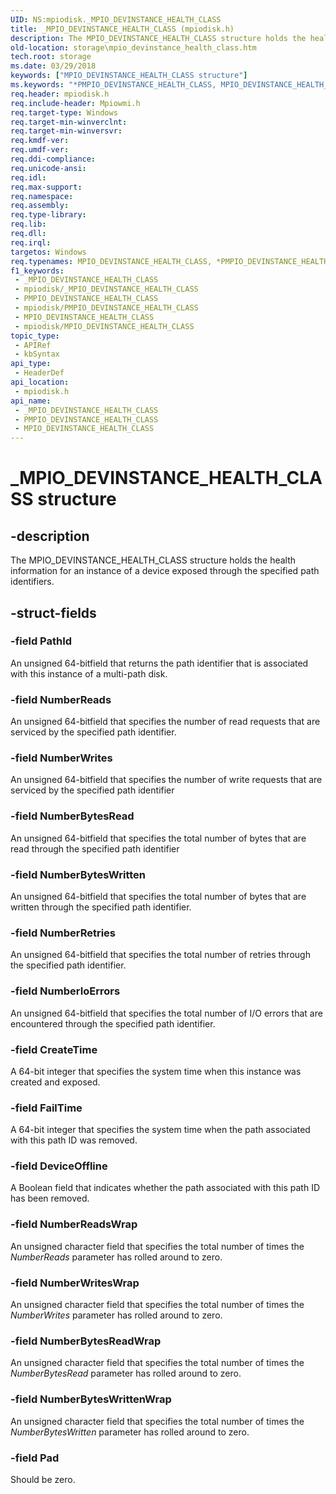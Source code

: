 ```yaml
---
UID: NS:mpiodisk._MPIO_DEVINSTANCE_HEALTH_CLASS
title: _MPIO_DEVINSTANCE_HEALTH_CLASS (mpiodisk.h)
description: The MPIO_DEVINSTANCE_HEALTH_CLASS structure holds the health information for an instance of a device exposed through the specified path identifiers.
old-location: storage\mpio_devinstance_health_class.htm
tech.root: storage
ms.date: 03/29/2018
keywords: ["MPIO_DEVINSTANCE_HEALTH_CLASS structure"]
ms.keywords: "*PMPIO_DEVINSTANCE_HEALTH_CLASS, MPIO_DEVINSTANCE_HEALTH_CLASS, MPIO_DEVINSTANCE_HEALTH_CLASS structure [Storage Devices], PMPIO_DEVINSTANCE_HEALTH_CLASS, PMPIO_DEVINSTANCE_HEALTH_CLASS structure pointer [Storage Devices], _MPIO_DEVINSTANCE_HEALTH_CLASS, mpiodisk/MPIO_DEVINSTANCE_HEALTH_CLASS, mpiodisk/PMPIO_DEVINSTANCE_HEALTH_CLASS, storage.mpio_devinstance_health_class, structs-scsibus_aae91588-5920-42bb-8c74-13604bed0bfc.xml"
req.header: mpiodisk.h
req.include-header: Mpiowmi.h
req.target-type: Windows
req.target-min-winverclnt: 
req.target-min-winversvr: 
req.kmdf-ver: 
req.umdf-ver: 
req.ddi-compliance: 
req.unicode-ansi: 
req.idl: 
req.max-support: 
req.namespace: 
req.assembly: 
req.type-library: 
req.lib: 
req.dll: 
req.irql: 
targetos: Windows
req.typenames: MPIO_DEVINSTANCE_HEALTH_CLASS, *PMPIO_DEVINSTANCE_HEALTH_CLASS
f1_keywords:
 - _MPIO_DEVINSTANCE_HEALTH_CLASS
 - mpiodisk/_MPIO_DEVINSTANCE_HEALTH_CLASS
 - PMPIO_DEVINSTANCE_HEALTH_CLASS
 - mpiodisk/PMPIO_DEVINSTANCE_HEALTH_CLASS
 - MPIO_DEVINSTANCE_HEALTH_CLASS
 - mpiodisk/MPIO_DEVINSTANCE_HEALTH_CLASS
topic_type:
 - APIRef
 - kbSyntax
api_type:
 - HeaderDef
api_location:
 - mpiodisk.h
api_name:
 - _MPIO_DEVINSTANCE_HEALTH_CLASS
 - PMPIO_DEVINSTANCE_HEALTH_CLASS
 - MPIO_DEVINSTANCE_HEALTH_CLASS
---
```


# _MPIO_DEVINSTANCE_HEALTH_CLASS structure


## -description

The MPIO_DEVINSTANCE_HEALTH_CLASS structure holds the health information for an instance of a device exposed through the specified path identifiers.

## -struct-fields

### -field PathId

An unsigned 64-bitfield that returns the path identifier that is associated with this instance of a multi-path disk.

### -field NumberReads

An unsigned 64-bitfield that specifies the number of read requests that are serviced by the specified path identifier.

### -field NumberWrites

An unsigned 64-bitfield that specifies the number of write requests that are serviced by the specified path identifier

### -field NumberBytesRead

An unsigned 64-bitfield that specifies the total number of bytes that are read through the specified path identifier

### -field NumberBytesWritten

An unsigned 64-bitfield that specifies the total number of bytes that are written through the specified path identifier.

### -field NumberRetries

An unsigned 64-bitfield that specifies the total number of retries through the specified path identifier.

### -field NumberIoErrors

An unsigned 64-bitfield that specifies the total number of I/O errors that are encountered through the specified path identifier.

### -field CreateTime

A 64-bit integer that specifies the system time when this instance was created and exposed.

### -field FailTime

A 64-bit integer that specifies the system time when the path associated with this path ID was removed.

### -field DeviceOffline

A Boolean field that indicates whether the path associated with this path ID has been removed.

### -field NumberReadsWrap

An unsigned character field that specifies the total number of times the <i>NumberReads</i> parameter has rolled around to zero.

### -field NumberWritesWrap

An unsigned character field that specifies the total number of times the <i>NumberWrites</i> parameter has rolled around to zero.

### -field NumberBytesReadWrap

An unsigned character field that specifies the total number of times the <i>NumberBytesRead</i> parameter has rolled around to zero.

### -field NumberBytesWrittenWrap

An unsigned character field that specifies the total number of times the <i>NumberBytesWritten</i> parameter has rolled around to zero.

### -field Pad

Should be zero.

